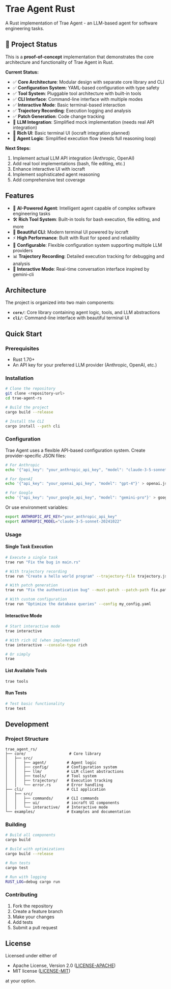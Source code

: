 # Trae Agent Rust

A Rust implementation of Trae Agent - an LLM-based agent for software engineering tasks.

## 🚧 Project Status

This is a **proof-of-concept** implementation that demonstrates the core architecture and functionality of Trae Agent in Rust.

**Current Status:**

- ✅ **Core Architecture**: Modular design with separate core library and CLI
- ✅ **Configuration System**: YAML-based configuration with type safety
- ✅ **Tool System**: Pluggable tool architecture with built-in tools
- ✅ **CLI Interface**: Command-line interface with multiple modes
- ✅ **Interactive Mode**: Basic terminal-based interaction
- ✅ **Trajectory Recording**: Execution logging and analysis
- ✅ **Patch Generation**: Code change tracking
- 🚧 **LLM Integration**: Simplified mock implementation (needs real API integration)
- 🚧 **Rich UI**: Basic terminal UI (iocraft integration planned)
- 🚧 **Agent Logic**: Simplified execution flow (needs full reasoning loop)

**Next Steps:**

1. Implement actual LLM API integration (Anthropic, OpenAI)
2. Add real tool implementations (bash, file editing, etc.)
3. Enhance interactive UI with iocraft
4. Implement sophisticated agent reasoning
5. Add comprehensive test coverage

## Features

- 🤖 **AI-Powered Agent**: Intelligent agent capable of complex software engineering tasks
- 🛠️ **Rich Tool System**: Built-in tools for bash execution, file editing, and more
- 🎨 **Beautiful CLI**: Modern terminal UI powered by iocraft
- ⚡ **High Performance**: Built with Rust for speed and reliability
- 🔧 **Configurable**: Flexible configuration system supporting multiple LLM providers
- 📊 **Trajectory Recording**: Detailed execution tracking for debugging and analysis
- 🔄 **Interactive Mode**: Real-time conversation interface inspired by gemini-cli

## Architecture

The project is organized into two main components:

- **`core/`**: Core library containing agent logic, tools, and LLM abstractions
- **`cli/`**: Command-line interface with beautiful terminal UI

## Quick Start

### Prerequisites

- Rust 1.70+
- An API key for your preferred LLM provider (Anthropic, OpenAI, etc.)

### Installation

```bash
# Clone the repository
git clone <repository-url>
cd trae-agent-rs

# Build the project
cargo build --release

# Install the CLI
cargo install --path cli
```

### Configuration

Trae Agent uses a flexible API-based configuration system. Create provider-specific JSON files:

```bash
# For Anthropic
echo '{"api_key": "your_anthropic_api_key", "model": "claude-3-5-sonnet-20241022"}' > anthropic.json

# For OpenAI
echo '{"api_key": "your_openai_api_key", "model": "gpt-4"}' > openai.json

# For Google
echo '{"api_key": "your_google_api_key", "model": "gemini-pro"}' > google.json
```

Or use environment variables:

```bash
export ANTHROPIC_API_KEY="your_anthropic_api_key"
export ANTHROPIC_MODEL="claude-3-5-sonnet-20241022"
```

### Usage

#### Single Task Execution

```bash
# Execute a single task
trae run "Fix the bug in main.rs"

# With trajectory recording
trae run "Create a hello world program" --trajectory-file trajectory.json

# With patch generation
trae run "Fix the authentication bug" --must-patch --patch-path fix.patch

# With custom configuration
trae run "Optimize the database queries" --config my_config.yaml
```

#### Interactive Mode

```bash
# Start interactive mode
trae interactive

# With rich UI (when implemented)
trae interactive --console-type rich

# Or simply
trae
```

#### List Available Tools

```bash
trae tools
```

#### Run Tests

```bash
# Test basic functionality
trae test
```

## Development

### Project Structure

```
trae_agent_rs/
├── core/                   # Core library
│   ├── src/
│   │   ├── agent/         # Agent logic
│   │   ├── config/        # Configuration system
│   │   ├── llm/           # LLM client abstractions
│   │   ├── tools/         # Tool system
│   │   ├── trajectory/    # Execution tracking
│   │   └── error.rs       # Error handling
├── cli/                   # CLI application
│   ├── src/
│   │   ├── commands/      # CLI commands
│   │   ├── ui/            # iocraft UI components
│   │   └── interactive/   # Interactive mode
└── examples/              # Examples and documentation
```

### Building

```bash
# Build all components
cargo build

# Build with optimizations
cargo build --release

# Run tests
cargo test

# Run with logging
RUST_LOG=debug cargo run
```

### Contributing

1. Fork the repository
2. Create a feature branch
3. Make your changes
4. Add tests
5. Submit a pull request

## License

Licensed under either of

- Apache License, Version 2.0 ([LICENSE-APACHE](LICENSE-APACHE))
- MIT license ([LICENSE-MIT](LICENSE-MIT))

at your option.
